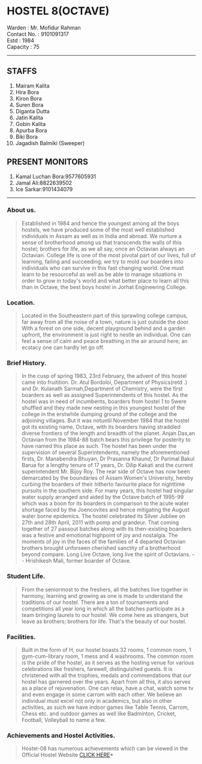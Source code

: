 # HOSTEL 8(OCTAVE)

Warden : Mr. Mofidur Rahman  
Contact No. : 9101091317  
Estd : 1984  
Capacity : 75

---

## STAFFS

1. Mairam Kalita
2. Hira Bora
3. Kiron Bora
4. Suren Bora
5. Diganta Dutta
6. Jatin Kalita
7. Gobin Kalita
8. Apurba Bora
9. Biki Bora
10. Jagadish Balmiki (Sweeper)

## PRESENT MONITORS

1. Kamal Luchan Bora:9577605931
2. Jamal Ali:8822639502
3. Ice Sarkar:9101434079

---

### About us.

> Established in 1984 and hence the youngest among all the boys hostels, we have produced some of the most well established individuals in Assam as well as in India and abroad. We nurture a sense of brotherhood among us that transcends the walls of this hostel; brothers for life, as we all say, once an Octavian always an Octavian. College life is one of the most pivotal part of our lives, full of learning, failing and succeeding; we try to mold our boarders into individuals who can survive in this fast changing world. One must learn to be resourceful as well as be able to manage situations in order to grow in today's world and what better place to learn all this than in Octave, the best boys hostel in Jorhat Engineering College.

### Location.

> Located in the Southeastern part of this sprawling college campus, far away from all the noise of a town, nature is just outside the door. With a forest on one side, decent playground behind and a garden upfront, the environment is just right to nestle an individual. One can feel a sense of calm and peace breathing in the air around here; an ecstacy one can hardly let go off.

### Brief History.

> In the cusp of spring 1983, 23rd February, the advent of this hostel came into fruitition. Dr. Atul Bordoloi, Department of Physics(retd .) and Dr. Kulanath Sarmah,Department of Chemistry, were the first boarders as well as assigned Superintendents of this hostel. As the hostel was in need of incumbents, boarders from hostel 1 to 5were shuffled and they made new nesting in this youngest hostel of the college in the erstwhile dumping ground of the college and the adjoining villages. But it was notuntil November 1984 that the hostel got its existing name, Octave, with its boarders having straddled diverse frontiers of the length and breadth of the planet. Anjan Das,an Octavian from the 1984-88 batch bears this privilege for posterity to have named this place as such. The hostel has been under the supervision of several Superintendents, namely the aforementioned firsts, Dr. Manabendra Bhuyan, Dr Prasanna Khaund, Dr Parimal Bakul Barua for a lengthy tenure of 17 years, Dr. Dilip Kakati and the current superintendent Mr. Bijoy Roy. The rear side of Octave has now been demarcated by the boundaries of Assam Women's University, hereby curbing the boarders of their hitherto favourite place for nighttime pursuits in the southern side. For many years, this hostel had singular water supply arranged and aided by the Octave batch of 1995-99 which was a boon for its boarders in comparison to the acute water shortage faced by the Joencovites and hence mitigating the August water borne epidemics. The hostel celebrated its Silver Jubliee on 27th and 28th April, 2011 with pomp and grandeur. That coming together of 27 passout batches along with its then-existing boarders was a festive and emotional highpoint of joy and nostalgia. The moments of joy in the faces of the families of 4 departed Octavian brothers brought unforseen cherished sanctity of a brotherhood beyond compare. Long Live Octave, long live the spirit of Octavians. -- Hrishikesh Mali, former boarder of Octave.

### Student Life.

> From the seniormost to the freshers, all the batches live together in harmony, learning and growing as one is made to understand the traditions of our hostel. There are a ton of tournaments and competitions all year long in which all the batches participate as a team bringing laurels to our hostel. We come here as strangers, but leave as brothers; brothers for life. That's the beauty of our hostel.

### Facilities.

> Built in the form of H, our hostel boasts 32 rooms, 1 common room, 1 gym-cum-library room, 1 mess and 4 washrooms. The common room is the pride of the hostel, as it serves as the hosting venue for various celebrations like freshers, farewell, distinguished guests. It is christened with all the trophies, medals and commendations that our hostel has garnered over the years. Apart from all this, it also serves as a place of rejuvenation. One can relax, have a chat, watch some tv and even engage in some carrom with each other. We believe an individual must excel not only in academics, but also in other activities, as such we have indoor games like Table Tennis, Carrom, Chess etc. and outdoor games as well like Badminton, Cricket, Football, Volleyball to name a few.

### Achievements and Hostel Activities.

> Hostel-08 has numerous achievements which can be viewed in the Official Hostel Website [CLICK HERE](https://octave-jec.vercel.appL)\*
